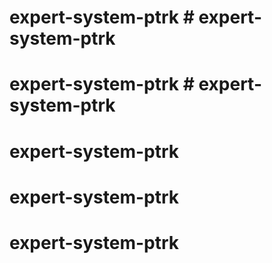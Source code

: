 # expert-system-ptrk # expert-system-ptrk
# expert-system-ptrk # expert-system-ptrk
# expert-system-ptrk
# expert-system-ptrk
# expert-system-ptrk
